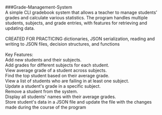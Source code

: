 ###Grade-Management-System
</br>
A simple CLI gradebook system that allows a teacher to manage students’ grades and calculate various statistics. The program handles multiple students, subjects, and grade entries, with features for retrieving and updating data.</br></br>
CREATED FOR PRACTICING dictionaries, JSON serialization, reading and writing to JSON files, decision structures, and functions </br></br>
Key Features:</br>
Add new students and their subjects.</br>
Add grades for different subjects for each student.</br>
View average grade of a student across subjects.</br>
Find the top student based on their average grade.</br>
View a list of students who are failing in at least one subject.</br>
Update a student's grade in a specific subject.</br>
Remove a student from the system.</br>
Display all students' names with their average grades.</br>
Store student's data in a JSON file and update the file with the changes made during the course of the program

</br></br></br>

